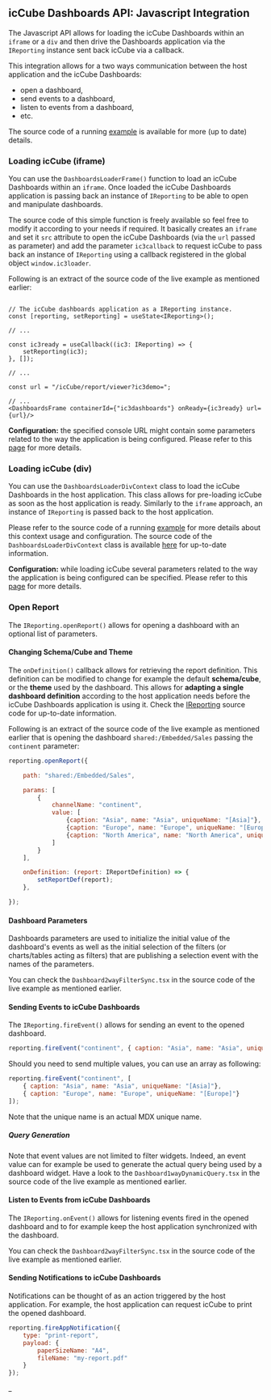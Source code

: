 ## icCube Dashboards API: Javascript Integration

The Javascript API allows for loading the icCube Dashboards within an `iframe` or a `div` and then drive the
Dashboards application via the `IReporting` instance sent back icCube via a callback.

This integration allows for a two ways communication between the host application and the icCube Dashboards:

- open a dashboard,
- send events to a dashboard,
- listen to events from a dashboard,
- etc.

The source code of a running [example](https://github.com/ic3-software/ic3-demo-embedded-react)
is available for more (up to date) details.

### Loading icCube (iframe)

You can use the `DashboardsLoaderFrame()` function to load an icCube Dashboards within an `iframe`. Once loaded the
icCube Dashboards application is passing back an instance of `IReporting` to be able to open and manipulate dashboards.

The source code of this simple function is freely available so feel free to modify it according to your needs if
required. It basically creates an `iframe` and set it `src` attribute to open the icCube Dashboards
(via the `url` passed as parameter) and add the parameter `ic3callback` to request icCube to pass back an instance
of `IReporting` using a callback registered in the global object `window.ic3loader`.

Following is an extract of the source code of the live example as mentioned earlier:

```tsx

// The icCube dashboards application as a IReporting instance.
const [reporting, setReporting] = useState<IReporting>();

// ...

const ic3ready = useCallback((ic3: IReporting) => {
    setReporting(ic3);
}, []);

// ...

const url = "/icCube/report/viewer?ic3demo=";

// ...
<DashboardsFrame containerId={"ic3dashboards"} onReady={ic3ready} url={url}/>
```

**Configuration:** the specified console URL might contain some parameters related to the way the application is being
configured.
Please refer to this [page](./EmbeddingConfiguration.md) for more details.

### Loading icCube (div)

You can use the `DashboardsLoaderDivContext` class to load the icCube Dashboards in the host application.
This class allows for pre-loading icCube as soon as the host application is ready. Similarly to the `iframe`
approach, an instance of `IReporting` is passed back to the host application.

Please refer to the source code of a running [example](https://github.com/ic3-software/ic3-demo-embedded-react)
for more details about this context usage and configuration. The source code of the `DashboardsLoaderDivContext`
class is available [here](https://github.com/ic3-software/ic3-reporting-api-embedded/blob/main/src/Loader.ts)
for up-to-date information.

**Configuration:** while loading icCube several parameters related to the way the application is being configured can
be specified. Please refer to this [page](./EmbeddingConfiguration.md) for more details.

### Open Report

The `IReporting.openReport()` allows for opening a dashboard with an optional list of parameters.

#### Changing Schema/Cube and Theme

The `onDefinition()` callback allows for retrieving the report definition. This definition can be modified to change
for example the default **schema/cube**, or the **theme** used by the dashboard. This allows for **adapting a single
dashboard definition** according to the host application needs before the icCube Dashboards application is using it.
Check the [IReporting](https://github.com/ic3-software/ic3-reporting-api-embedded/blob/main/src/IReporting.ts) source
code for up-to-date information.

Following is an extract of the source code of the live example as mentioned earlier that is opening the
dashboard `shared:/Embedded/Sales` passing the `continent` parameter:

```javascript
reporting.openReport({

    path: "shared:/Embedded/Sales",

    params: [
        {
            channelName: "continent",
            value: [
                {caption: "Asia", name: "Asia", uniqueName: "[Asia]"},
                {caption: "Europe", name: "Europe", uniqueName: "[Europe]"},
                {caption: "North America", name: "North America", uniqueName: "[North America]"},
            ]
        }
    ],

    onDefinition: (report: IReportDefinition) => {
        setReportDef(report);
    },

});
```

#### Dashboard Parameters

Dashboards parameters are used to initialize the initial value of the dashboard's events as well as the initial
selection of the filters (or charts/tables acting as filters) that are publishing a selection event with the names of
the parameters.

You can check the `Dashboard2wayFilterSync.tsx` in the source code of the live example as mentioned earlier.

#### Sending Events to icCube Dashboards

The `IReporting.fireEvent()` allows for sending an event to the opened dashboard.

```javascript
reporting.fireEvent("continent", { caption: "Asia", name: "Asia", uniqueName: "[Asia]"});
```

Should you need to send multiple values, you can use an array as following:

```javascript
reporting.fireEvent("continent", [
    { caption: "Asia", name: "Asia", uniqueName: "[Asia]"},
    { caption: "Europe", name: "Europe", uniqueName: "[Europe]"}
]);
```

Note that the unique name is an actual MDX unique name.

##### Query Generation

Note that event values are not limited to filter widgets. Indeed, an event value can for example be used to generate the
actual query being used by a dashboard widget. Have a look to the `Dashboard1wayDynamicQuery.tsx`
in the source code of the live example as mentioned earlier.

#### Listen to Events from icCube Dashboards

The `IReporting.onEvent()` allows for listening events fired in the opened dashboard and to for example keep the host
application synchronized with the dashboard.

You can check the `Dashboard2wayFilterSync.tsx` in the source code of the live example as mentioned earlier.

#### Sending Notifications to icCube Dashboards

Notifications can be thought of as an action triggered by the host application. For example, the host application can
request icCube to print the opened dashboard.

```javascript
reporting.fireAppNotification({
    type: "print-report",
    payload: {
        paperSizeName: "A4",
        fileName: "my-report.pdf"
    }
});
```

_